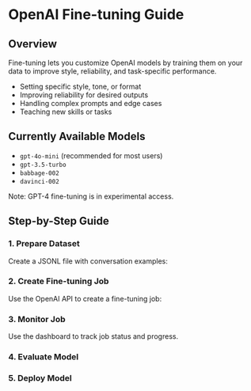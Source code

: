 # OpenAI Fine-tuning Guide

## Overview
Fine-tuning lets you customize OpenAI models by training them on your data to improve style, reliability, and task-specific performance.

- Setting specific style, tone, or format
- Improving reliability for desired outputs
- Handling complex prompts and edge cases
- Teaching new skills or tasks

## Currently Available Models

- `gpt-4o-mini` (recommended for most users)
- `gpt-3.5-turbo`
- `babbage-002`
- `davinci-002`

Note: GPT-4 fine-tuning is in experimental access.

## Step-by-Step Guide

### 1. Prepare Dataset
Create a JSONL file with conversation examples:

### 2. Create Fine-tuning Job
Use the OpenAI API to create a fine-tuning job:

### 3. Monitor Job
Use the dashboard to track job status and progress.

### 4. Evaluate Model

### 5. Deploy Model
